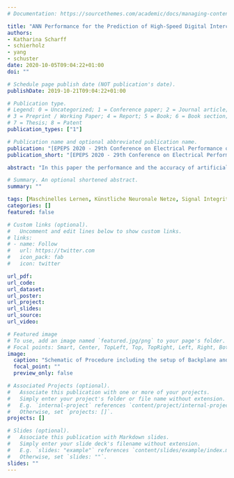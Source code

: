 ```yaml
---
# Documentation: https://sourcethemes.com/academic/docs/managing-content/

title: "ANN Performance for the Prediction of High-Speed Digital Interconnects over Multiple PCBs"
authors:
- Katharina Scharff
- schierholz
- yang
- schuster
date: 2020-10-05T09:04:22+01:00
doi: ""

# Schedule page publish date (NOT publication's date).
publishDate: 2019-10-21T09:04:22+01:00

# Publication type.
# Legend: 0 = Uncategorized; 1 = Conference paper; 2 = Journal article;
# 3 = Preprint / Working Paper; 4 = Report; 5 = Book; 6 = Book section;
# 7 = Thesis; 8 = Patent
publication_types: ["1"]

# Publication name and optional abbreviated publication name.
publication: "[EPEPS 2020 - 29th Conference on Electrical Performance of Electronic Packaging and Systems]"
publication_short: "[EPEPS 2020 - 29th Conference on Electrical Performance of Electronic Packaging and Systems]"

abstract: "In this paper the performance and the accuracy of artificial neural networks for the prediction of high-speed digital interconnects up to 100 GHz on printed circuit boards are analyzed and evaluated. The prediciton accuracy is evaluated both for scattering parameters in frequency domain as well as weighted power sums thereof. The interconnects considered all contain a backplane connected to a daughtercard, showing two via arrays each. Several parameter variations of the basic setup lead to a wide range of possible transmission and crosstalk parameters. Training data sets are obtained using physics-based via modeling up to 100 GHz. Approximately 7000 data sets were made available in total for this study. Neural networks are able to predict the overall link behavior."

# Summary. An optional shortened abstract.
summary: ""

tags: [Maschinelles Lernen, Künstliche Neuronale Netze, Signal Integrity, High-Speed Links, Physics-Based Modeling]
categories: []
featured: false

# Custom links (optional).
#   Uncomment and edit lines below to show custom links.
# links:
# - name: Follow
#   url: https://twitter.com
#   icon_pack: fab
#   icon: twitter

url_pdf:
url_code:
url_dataset:
url_poster:
url_project:
url_slides:
url_source:
url_video:

# Featured image
# To use, add an image named `featured.jpg/png` to your page's folder. 
# Focal points: Smart, Center, TopLeft, Top, TopRight, Left, Right, BottomLeft, Bottom, BottomRight.
image:
  caption: "Schematic of Procedure including the setup of Backplane and Daughtercard"
  focal_point: ""
  preview_only: false

# Associated Projects (optional).
#   Associate this publication with one or more of your projects.
#   Simply enter your project's folder or file name without extension.
#   E.g. `internal-project` references `content/project/internal-project/index.md`.
#   Otherwise, set `projects: []`.
projects: []

# Slides (optional).
#   Associate this publication with Markdown slides.
#   Simply enter your slide deck's filename without extension.
#   E.g. `slides: "example"` references `content/slides/example/index.md`.
#   Otherwise, set `slides: ""`.
slides: ""
---
```

